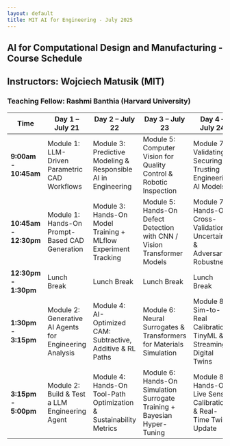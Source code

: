 ```yaml
---
layout: default
title: MIT AI for Engineering - July 2025
---
```

## AI for Computational Design and Manufacturing - Course Schedule
## Instructors: Wojciech Matusik (MIT)
### Teaching Fellow: Rashmi Banthia (Harvard University)

<table class="schedule-table">
<thead>
<tr>
<th>Time</th>
<th>Day 1 – July 21</th>
<th>Day 2 – July 22</th>
<th>Day 3 – July 23</th>
<th>Day 4 – July 24</th>
<th>Day 5 – July 25</th>
</tr>
</thead>
<tbody>
<tr>
<td><strong>9:00am - 10:45am</strong></td>
<td>Module 1: LLM-Driven Parametric CAD Workflows</td>
<td>Module 3: Predictive Modeling & Responsible AI in Engineering</td>
<td>Module 5: Computer Vision for Quality Control & Robotic Inspection</td>
<td>Module 7: Validating, Securing & Trusting Engineering AI Models</td>
<td>Module 9: Multi-Objective Optimization for Manufacturing Processes</td>
</tr>
<tr>
<td><strong>10:45am - 12:30pm</strong></td>
<td>Module 1: Hands-On Prompt-Based CAD Generation</td>
<td>Module 3: Hands-On Model Training + MLflow Experiment Tracking</td>
<td>Module 5: Hands-On Defect Detection with CNN / Vision Transformer Models</td>
<td>Module 7: Hands-On Cross-Validation, Uncertainty & Adversarial Robustness</td>
<td>Module 9: Hands-On Multi-Objective Optimization for Manufacturing Processes</td>
</tr>
<tr>
<td><strong>12:30pm - 1:30pm</strong></td>
<td>Lunch Break</td>
<td>Lunch Break</td>
<td>Lunch Break</td>
<td>Lunch Break</td>
<td>Lunch Break</td>
</tr>
<tr>
<td><strong>1:30pm - &nbsp; 3:15pm</strong></td>
<td>Module 2: Generative AI Agents for Engineering Analysis</td>
<td>Module 4: AI-Optimized CAM: Subtractive, Additive & RL Paths</td>
<td>Module 6: Neural Surrogates & Transformers for Materials Simulation</td>
<td>Module 8: Sim-to-Real Calibration, TinyML & Streaming Digital Twins</td>
<td>Module 10: Integration Framework & Workflow Customization</td>
</tr>
<tr>
<td><strong>3:15pm - &nbsp; 5:00pm</strong></td>
<td>Module 2: Build & Test a LLM Engineering Agent</td>
<td>Module 4: Hands-On Tool-Path Optimization & Sustainability Metrics</td>
<td>Module 6: Hands-On Simulation Surrogate Training + Bayesian Hyper-Tuning</td>
<td>Module 8: Hands-On Live Sensor Calibration & Real-Time Twin Update</td>
<td>Module 10: Hands-On End-to-End AI Engineering Workflow Build-Out</td>
</tr>
</tbody>
</table>